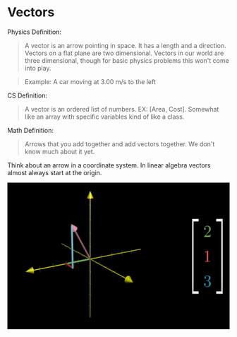 # Vectors

Physics Definition: 
>A vector is an arrow pointing in space. It has a length and a direction. Vectors on a flat plane are two dimensional. Vectors in our world are three dimensional, though for basic physics problems this won't come into play.

> Example: A car moving at 3.00 m/s to the left

CS Definition:
>A vector is an ordered list of numbers. EX: [Area, Cost]. Somewhat like an array with specific variables kind of like a class.

Math Definition:
>Arrows that you add together and add vectors together. We don't know much about it yet.

Think about an arrow in a coordinate system. In linear algebra vectors almost always start at the origin. 

![](assets/images/vector.png)

